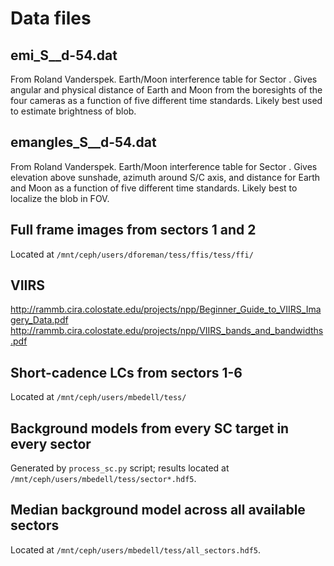 # Data files

## emi_S<X>_<YY>_d-54.dat
From Roland Vanderspek. Earth/Moon interference table for Sector <X>.  Gives angular and physical distance of Earth and Moon from the boresights of the four cameras as a function of five different time standards.  Likely best used to estimate brightness of blob.

## emangles_S<X>_<YY>_d-54.dat
From Roland Vanderspek. Earth/Moon interference table for Sector <X>.  Gives  elevation above sunshade, azimuth around S/C axis, and distance for Earth and Moon as a function of five different time standards. Likely best to localize the blob in FOV.

## Full frame images from sectors 1 and 2
Located at `/mnt/ceph/users/dforeman/tess/ffis/tess/ffi/`

## VIIRS
http://rammb.cira.colostate.edu/projects/npp/Beginner_Guide_to_VIIRS_Imagery_Data.pdf
http://rammb.cira.colostate.edu/projects/npp/VIIRS_bands_and_bandwidths.pdf

## Short-cadence LCs from sectors 1-6
Located at `/mnt/ceph/users/mbedell/tess/`

## Background models from every SC target in every sector
Generated by `process_sc.py` script; results located at `/mnt/ceph/users/mbedell/tess/sector*.hdf5`.

## Median background model across all available sectors
Located at `/mnt/ceph/users/mbedell/tess/all_sectors.hdf5`.
